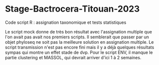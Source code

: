 # Stage-Bactrocera-Titouan-2023

Code script R : assignation taxonomique et tests statistiques 

Le script mock donne de très bon résultat avec l'assignation multiple que l'on avait pas avait nos premiers scripts. Il semblerait que passer par un objet phyloseq ne soit pas la meilleure solution en assignation multiple.
Le script transmission n'est pas encore fini mais il y a déjà quelques résultats sympas qui montre un effet stade de dvp. 
Pour le script ENV, il manque le partie clustering et MASSOL, qui devrait arriver d'ici 1 à 2 semaines.
